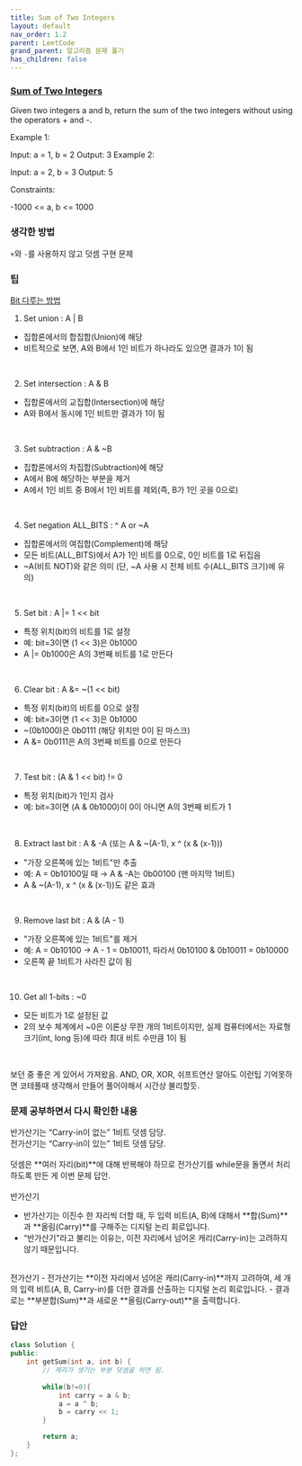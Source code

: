 ```yaml
---
title: Sum of Two Integers
layout: default
nav_order: 1.2
parent: LeetCode
grand_parent: 알고리즘 문제 풀기
has_children: false
---
```



### [Sum of Two Integers](https://leetcode.com/problems/sum-of-two-integers/description/)
Given two integers a and b, return the sum of the two integers without using the operators + and -.

Example 1:

Input: a = 1, b = 2
Output: 3
Example 2:

Input: a = 2, b = 3
Output: 5
 

Constraints:

-1000 <= a, b <= 1000

### 생각한 방법
`+`와 `-`를 사용하지 않고 덧셈 구현 문제

### 팁
[Bit 다루는 방법](https://leetcode.com/problems/sum-of-two-integers/solutions/84278/a-summary-how-to-use-bit-manipulation-to-solve-problems-easily-and-efficiently) 


1. Set union : A | B  
-   집합론에서의 합집합(Union)에 해당
-   비트적으로 보면, A와 B에서 1인 비트가 하나라도 있으면 결과가 1이 됨
<br/>  

2. Set intersection : A & B
 - 집합론에서의 교집합(Intersection)에 해당
 - A와 B에서 동시에 1인 비트만 결과가 1이 됨
<br/>  

3. Set subtraction : A & ~B
 - 집합론에서의 차집합(Subtraction)에 해당
 - A에서 B에 해당하는 부분을 제거
 - A에서 1인 비트 중 B에서 1인 비트를 제외(즉, B가 1인 곳을 0으로)
<br/>  

4. Set negation ALL_BITS : ^ A or ~A
 - 집합론에서의 여집합(Complement)에 해당
 - 모든 비트(ALL_BITS)에서 A가 1인 비트를 0으로, 0인 비트를 1로 뒤집음
 - ~A(비트 NOT)와 같은 의미 (단, ~A 사용 시 전체 비트 수(ALL_BITS 크기)에 유의)
<br/>  

5. Set bit : A |= 1 << bit
  - 특정 위치(bit)의 비트를 1로 설정
  - 예: bit=3이면 (1 << 3)은 0b1000
  - A |= 0b1000은 A의 3번째 비트를 1로 만든다
<br/>  

6. Clear bit : A &= ~(1 << bit)
 - 특정 위치(bit)의 비트를 0으로 설정
 - 예: bit=3이면 (1 << 3)은 0b1000
 - ~(0b1000)은 0b0111 (해당 위치만 0이 된 마스크)
 - A &= 0b0111은 A의 3번째 비트를 0으로 만든다
<br/>  

7. Test bit : (A & 1 << bit) != 0
  - 특정 위치(bit)가 1인지 검사
  - 예: bit=3이면 (A & 0b1000)이 0이 아니면 A의 3번째 비트가 1
<br/>  

8. Extract last bit : A & -A (또는 A & ~(A-1), x ^ (x & (x-1)))
 - "가장 오른쪽에 있는 1비트"만 추출
 - 예: A = 0b10100일 때 → A & -A는 0b00100 (맨 마지막 1비트)
 - A & ~(A-1), x ^ (x & (x-1))도 같은 효과
<br/>  

9. Remove last bit : A & (A - 1)
 - "가장 오른쪽에 있는 1비트"를 제거
 - 예: A = 0b10100 → A - 1 = 0b10011, 따라서 0b10100 & 0b10011 = 0b10000
 - 오른쪽 끝 1비트가 사라진 값이 됨
<br/>  

10. Get all 1-bits : ~0
- 모든 비트가 1로 설정된 값
- 2의 보수 체계에서 ~0은 이론상 무한 개의 1비트이지만,
  실제 컴퓨터에서는 자료형 크기(int, long 등)에 따라 최대 비트 수만큼 1이 됨
<br/>  

보던 중 좋은 게 있어서 가져왔음. 
AND, OR, XOR, 쉬프트연산 알아도 이런팁 기억못하면 코테풀때 생각해서 만들어 풀어야해서 시간상 불리할듯.

### 문제 공부하면서 다시 확인한 내용
반가산기는 “Carry-in이 없는” 1비트 덧셈 담당.  
전가산기는 “Carry-in이 있는” 1비트 덧셈 담당.  <br/>  
덧셈은  **여러 자리(bit)**에 대해 반복해야 하므로 전가산기를 while문을 돌면서 처리하도록 만든 게 이번 문제 답안.
<br/>  
반가산기
- 반가산기는 이진수 한 자리씩 더할 때, 두 입력 비트(A, B)에 대해서 **합(Sum)**과 **올림(Carry)**를 구해주는 디지털 논리 회로입니다. 
- “반가산기”라고 불리는 이유는, 이전 자리에서 넘어온 캐리(Carry-in)는 고려하지 않기 때문입니다.
<br/>  
전가산기
- 전가산기는 **이전 자리에서 넘어온 캐리(Carry-in)**까지 고려하여, 세 개의 입력 비트(A, B, Carry-in)를 더한 결과를 산출하는 디지털 논리 회로입니다. 
- 결과로는 **부분합(Sum)**과 새로운 **올림(Carry-out)**을 출력합니다.



### 답안
```c++
class Solution {
public:
    int getSum(int a, int b) {
        // 캐리가 생기는 부분 덧셈을 하면 됨.
        
        while(b!=0){
            int carry = a & b;
            a = a ^ b;
            b = carry << 1;
        }

        return a;
    }
};
```